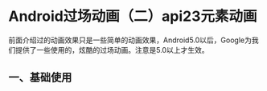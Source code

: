 # Android过场动画（二）api23元素动画
前面介绍过的动画效果只是一些简单的动画效果，Android5.0以后，Google为我们提供了一些使用的，炫酷的过场动画。注意是5.0以上才生效。
## 一、基础使用
### 
